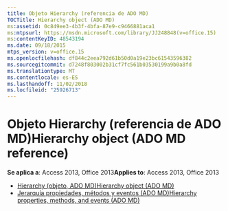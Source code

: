 ```yaml
---
title: Objeto Hierarchy (referencia de ADO MD)
TOCTitle: Hierarchy object (ADO MD)
ms:assetid: 0c849ee3-4b3f-4bfa-87e9-c9466881aca1
ms:mtpsurl: https://msdn.microsoft.com/library/JJ248848(v=office.15)
ms:contentKeyID: 48543194
ms.date: 09/18/2015
mtps_version: v=office.15
ms.openlocfilehash: df844c2eea792d61b50d0a19e23bc61543596382
ms.sourcegitcommit: d7248f803002b31cf7fc561b03530199a9b0a8fd
ms.translationtype: MT
ms.contentlocale: es-ES
ms.lasthandoff: 11/02/2018
ms.locfileid: "25926713"
---
```

# <a name="hierarchy-object-ado-md-reference"></a><span data-ttu-id="9320e-102">Objeto Hierarchy (referencia de ADO MD)</span><span class="sxs-lookup"><span data-stu-id="9320e-102">Hierarchy object (ADO MD reference)</span></span>

<span data-ttu-id="9320e-103">**Se aplica a**: Access 2013, Office 2013</span><span class="sxs-lookup"><span data-stu-id="9320e-103">**Applies to**: Access 2013, Office 2013</span></span>

- [<span data-ttu-id="9320e-104">Hierarchy (objeto, ADO MD)</span><span class="sxs-lookup"><span data-stu-id="9320e-104">Hierarchy object (ADO MD)</span></span>](hierarchy-object-ado-md.md)
- [<span data-ttu-id="9320e-105">Jerarquía propiedades, métodos y eventos (ADO MD)</span><span class="sxs-lookup"><span data-stu-id="9320e-105">Hierarchy properties, methods, and events (ADO MD)</span></span>](hierarchy-properties-methods-and-events-ado-md.md)

